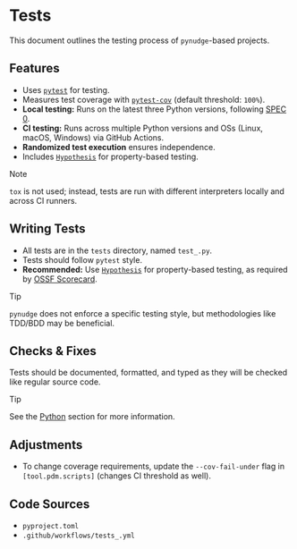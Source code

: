 # Tests

This document outlines the testing process of `pynudge`-based projects.

## Features

- Uses [`pytest`](https://github.com/pytest-dev/pytest) for testing.
- Measures test coverage with [`pytest-cov`](https://github.com/pytest-dev/pytest-cov)
    (default threshold: `100%`).
- __Local testing:__ Runs on the latest three Python versions,
    following [SPEC 0](https://scientific-python.org/specs/spec-0000/).
- __CI testing:__ Runs across multiple Python versions and
    OSs (Linux, macOS, Windows) via GitHub Actions.
- __Randomized test execution__ ensures independence.
- Includes [`Hypothesis`](https://github.com/HypothesisWorks/hypothesis)
    for property-based testing.

> [!note]
> `tox` is not used; instead, tests are run with different interpreters
> locally and across CI runners.

## Writing Tests

- All tests are in the `tests` directory, named `test_.py`.
- Tests should follow `pytest` style.
- __Recommended:__ Use [`Hypothesis`](https://github.com/HypothesisWorks/hypothesis)
    for property-based testing, as required
    by [OSSF Scorecard](https://github.com/ossf/scorecard).

> [!tip]
> `pynudge` does not enforce a specific testing style,
> but methodologies like TDD/BDD may be beneficial.

## Checks & Fixes

Tests should be documented, formatted, and typed as they will be checked like
regular source code.

> [!tip]
> See the [Python]() section for more information.

## Adjustments

- To change coverage requirements, update the `--cov-fail-under`
flag in `[tool.pdm.scripts]` (changes CI threshold as well).

## Code Sources

- `pyproject.toml`
- `.github/workflows/tests_.yml`
